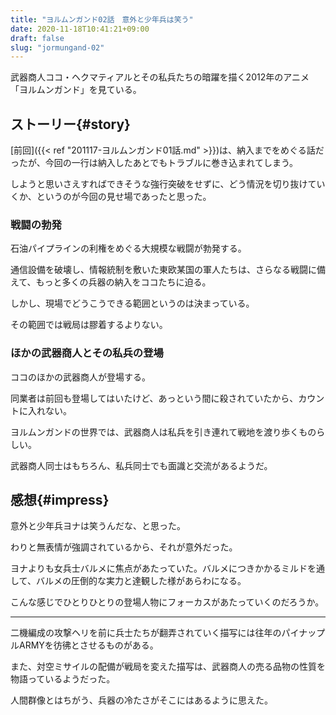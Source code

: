 ```yaml
---
title: "ヨルムンガンド02話　意外と少年兵は笑う"
date: 2020-11-18T10:41:21+09:00
draft: false
slug: "jormungand-02"
---
```


武器商人ココ・ヘクマティアルとその私兵たちの暗躍を描く2012年のアニメ「ヨルムンガンド」を見ている。

ストーリー{#story}
----

[前回]({{< ref "201117-ヨルムンガンド01話.md" >}})は、納入までをめぐる話だったが、今回の一行は納入したあとでもトラブルに巻き込まれてしまう。

しようと思いさえすればできそうな強行突破をせずに、どう情況を切り抜けていくか、というのが今回の見せ場であったと思った。

### 戦闘の勃発

石油パイプラインの利権をめぐる大規模な戦闘が勃発する。

通信設備を破壊し、情報統制を敷いた東欧某国の軍人たちは、さらなる戦闘に備えて、もっと多くの兵器の納入をココたちに迫る。

しかし、現場でどうこうできる範囲というのは決まっている。

その範囲では戦局は膠着するよりない。

### ほかの武器商人とその私兵の登場

ココのほかの武器商人が登場する。

同業者は前回も登場してはいたけど、あっという間に殺されていたから、カウントに入れない。

ヨルムンガンドの世界では、武器商人は私兵を引き連れて戦地を渡り歩くものらしい。

武器商人同士はもちろん、私兵同士でも面識と交流があるようだ。

感想{#impress}
----

意外と少年兵ヨナは笑うんだな、と思った。

わりと無表情が強調されているから、それが意外だった。

ヨナよりも女兵士バルメに焦点があたっていた。バルメにつきかかるミルドを通して、バルメの圧倒的な実力と達観した様があらわになる。

こんな感じでひとりひとりの登場人物にフォーカスがあたっていくのだろうか。

----

二機編成の攻撃ヘリを前に兵士たちが翻弄されていく描写には往年のパイナップルARMYを彷彿とさせるものがある。

また、対空ミサイルの配備が戦局を変えた描写は、武器商人の売る品物の性質を物語っているようだった。

人間群像とはちがう、兵器の冷たさがそこにはあるように思えた。


